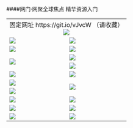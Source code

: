 ####网门·网聚全球焦点 精华资源入门
<table>
  <tr><td colspan=2 align=center>固定网址 https://git.io/vJvcW （请收藏）</br>
<img src="https://d2iacfewj0lpuk.cloudfront.net/Up/0WMEW.jpg" /></td></tr>
  <tr>
    <td><a href="https://d2iacfewj0lpuk.cloudfront.net" target="_blank"><img src="https://d2iacfewj0lpuk.cloudfront.net/Up/0WMDT.jpg" /></a></td>
    <td><a href="https://d2iacfewj0lpuk.cloudfront.net/oNote.aspx" target="_blank"><img src="https://d2iacfewj0lpuk.cloudfront.net/Up/0WZTT.jpg" /></a></td>
  </tr>
  <tr>
    <td><a href="https://d2iacfewj0lpuk.cloudfront.net/onUP.aspx?name=https://d29duwb7un2osd.cloudfront.net/517" target="_blank"><img src="https://d2iacfewj0lpuk.cloudfront.net/Up/0DTW.jpg"/></a></td>
    <td><a href="https://d2iacfewj0lpuk.cloudfront.net/ogST.aspx" target="_blank"><img src="https://d2iacfewj0lpuk.cloudfront.net/Up/ST.jpg"/></a></td>
  </tr>
  <tr>
    <td rowspan=2><a href="https://d2iacfewj0lpuk.cloudfront.net/ogUP.aspx?name=WJ.mp4" target="_blank"><img src="https://d2iacfewj0lpuk.cloudfront.net/Up/WJ.jpg" /></a></td>
    <td><a href="https://d2iacfewj0lpuk.cloudfront.net/ogUP.aspx?name=DKC.mp4&count=13" target="_blank"><img src="https://d2iacfewj0lpuk.cloudfront.net/Up/DKC.jpg" /></a></td> 
  </tr>
  <tr>
    <td><a href="https://d2iacfewj0lpuk.cloudfront.net/ogUP.aspx?name=LRWS.mp4&count=6B:12,5A:10,5B:35,4A:14,4B:19,3A:10,3B:26,2A:16,2B:21,1A:23,1B:29" target="_blank"><img src="https://d2iacfewj0lpuk.cloudfront.net/Up/LRWS.jpg" /></a></td>
  </tr>
  <tr>
    <td><a href="https://d2iacfewj0lpuk.cloudfront.net/ogUP.aspx?name=WJZM.mp4&count=16" target="_blank"><img src="https://d2iacfewj0lpuk.cloudfront.net/Up/WJZM.jpg" /></a></td>
    <td><a href="https://d2iacfewj0lpuk.cloudfront.net/ogUP.aspx?name=XTFY.mp4&count=16" target="_blank"><img src="https://d2iacfewj0lpuk.cloudfront.net/Up/XTFY.jpg" /></a></td>
  </tr>
  <tr>
    <td><a href="https://d2iacfewj0lpuk.cloudfront.net/ogUP.aspx?name=JQR.mp4&count=2" target="_blank"><img src="https://d2iacfewj0lpuk.cloudfront.net/Up/JQR.jpg" /></a></td>   
    <td rowspan=2><a href="https://d2iacfewj0lpuk.cloudfront.net/ogUP.aspx?name=JP.mp4&count=9" target="_blank"><img src="https://d2iacfewj0lpuk.cloudfront.net/Up/JP.jpg" /></td>
  </tr>
  <tr>
    <td><a href="https://d2iacfewj0lpuk.cloudfront.net/ogUP.aspx?name=MTDWH.mp4&count=28" target="_blank"><img src="https://d2iacfewj0lpuk.cloudfront.net/Up/MTDWH.jpg" /></a></td>
  </tr>
  <tr>
    <td><a href="https://d2iacfewj0lpuk.cloudfront.net/ogUP.aspx?name=4SZG.mp4&count=05:10,04:20&current=05:10" target="_blank"><img src="https://d2iacfewj0lpuk.cloudfront.net/Up/4SZG0.jpg" /></a></td>
    <td><a href="https://d2iacfewj0lpuk.cloudfront.net/ogUP.aspx?name=4SDJ.mp4&count=05:26,04:52&current=05:26" target="_blank"><img src="https://d2iacfewj0lpuk.cloudfront.net/Up/4SDJ0.jpg" /></a></td>
  </tr>
  <tr>
    <td><a href="https://d2iacfewj0lpuk.cloudfront.net/ogUP.aspx?name=FG.zip" target="_blank"><img src="https://d2iacfewj0lpuk.cloudfront.net/Up/FG.jpg" /></a></td>
    <td><a href="https://d2iacfewj0lpuk.cloudfront.net/ogUP.aspx?name=FGA.apk" target="_blank"><img src="https://d2iacfewj0lpuk.cloudfront.net/Up/FGA.jpg" /></a></td>
  </tr>
  <tr>
    <td><a href="https://d2iacfewj0lpuk.cloudfront.net/ogUP.aspx?name=U.zip" target="_blank"><img src="https://d2iacfewj0lpuk.cloudfront.net/Up/U.jpg" /></a></td>
    <td><a href="https://d2iacfewj0lpuk.cloudfront.net/ogUP.aspx?name=UA.apk" target="_blank"><img src="https://d2iacfewj0lpuk.cloudfront.net/Up/UA.jpg" /></a></td>
  </tr>
</table>
